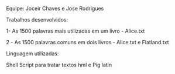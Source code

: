 Equipe: Joceir Chaves e Jose Rodrigues

Trabalhos desenvolvidos:

1- As 1500 palavras mais utilizadas em um livro - Alice.txt

2 - As 1500 palavras comuns em dois livros - Alice.txt e Flatland.txt

Linguagem utilizadas:

Shell Script para tratar textos hml e Pig latin
